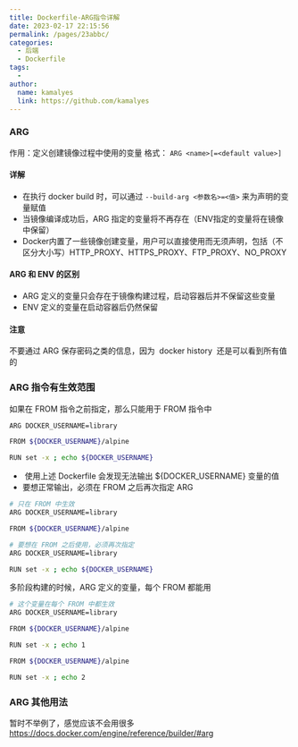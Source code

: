```yaml
---
title: Dockerfile-ARG指令详解
date: 2023-02-17 22:15:56
permalink: /pages/23abbc/
categories:
  - 后端
  - Dockerfile
tags:
  - 
author: 
  name: kamalyes
  link: https://github.com/kamalyes
---
```

### ARG

作用：定义创建镜像过程中使用的变量
格式：&nbsp;`ARG <name>[=<default value>]`&nbsp;

#### 详解

- 在执行 docker build 时，可以通过&nbsp;`--build-arg <参数名>=<值>`&nbsp;来为声明的变量赋值
- 当镜像编译成功后，ARG 指定的变量将不再存在（ENV指定的变量将在镜像中保留）
- Docker内置了一些镜像创建变量，用户可以直接使用而无须声明，包括（不区分大小写）HTTP_PROXY、HTTPS_PROXY、FTP_PROXY、NO_PROXY

#### ARG 和 ENV 的区别

- ARG 定义的变量只会存在于镜像构建过程，启动容器后并不保留这些变量
- ENV 定义的变量在启动容器后仍然保留

#### 注意

不要通过 ARG 保存密码之类的信息，因为&nbsp; docker history &nbsp;还是可以看到所有值的

### ARG 指令有生效范围

如果在 FROM 指令之前指定，那么只能用于 FROM 指令中

```bash
ARG DOCKER_USERNAME=library

FROM ${DOCKER_USERNAME}/alpine

RUN set -x ; echo ${DOCKER_USERNAME}
```

- &nbsp;使用上述 Dockerfile 会发现无法输出 ${DOCKER_USERNAME} 变量的值
- 要想正常输出，必须在 FROM 之后再次指定 ARG

```bash
# 只在 FROM 中生效
ARG DOCKER_USERNAME=library

FROM ${DOCKER_USERNAME}/alpine

# 要想在 FROM 之后使用，必须再次指定
ARG DOCKER_USERNAME=library

RUN set -x ; echo ${DOCKER_USERNAME}
```

多阶段构建的时候，ARG 定义的变量，每个 FROM 都能用

```bash
# 这个变量在每个 FROM 中都生效
ARG DOCKER_USERNAME=library

FROM ${DOCKER_USERNAME}/alpine

RUN set -x ; echo 1

FROM ${DOCKER_USERNAME}/alpine

RUN set -x ; echo 2
```

### ARG 其他用法

暂时不举例了，感觉应该不会用很多
<a href="https://docs.docker.com/engine/reference/builder/#arg" target="_blank" rel="noopener">https://docs.docker.com/engine/reference/builder/#arg</a>
